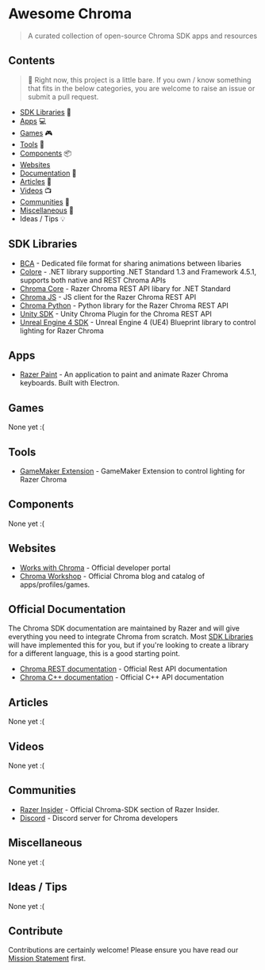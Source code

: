 # Awesome Chroma
> A curated collection of open-source Chroma SDK apps and resources

## Contents

> :bear: Right now, this project is a little bare. If you own / know something that fits in the below categories, you are welcome to raise an issue or submit a pull request.

* [SDK Libraries](#sdk-libraries) 🎨
* [Apps](#apps) 💻  
* [Games](#games) 🎮 
* [Tools](#tools) 🔧 
* [Components](#components) 📦 
* [Websites](#websites)
* [Documentation](#documentation) 📓 
* [Articles](#articles) 📄 
* [Videos](#videos) 📺 
* [Communities](#communities) 👥 
* [Miscellaneous](#miscellaneous) 💌 
* Ideas / Tips 💡 

## SDK Libraries

* [BCA](https://github.com/chroma-sdk/bca) - Dedicated file format for sharing animations between libaries
* [Colore](https://github.com/CoraleStudios/Colore) - .NET library supporting .NET Standard 1.3 and Framework 4.5.1, supports both native and REST Chroma APIs
* [Chroma Core](https://github.com/chroma-sdk/chroma-core) - Razer Chroma REST API libary for .NET Standard
* [Chroma JS](https://github.com/chroma-sdk/chroma-js) - JS client for the Razer Chroma REST API
* [Chroma Python](https://github.com/chroma-sdk/chroma-python) - Python library for the Razer Chroma REST API
* [Unity SDK](https://github.com/razerofficial/UnityChromaSDK) - Unity Chroma Plugin for the Chroma REST API
* [Unreal Engine 4 SDK](https://github.com/razerofficial/UE4ChromaSDK) - Unreal Engine 4 (UE4) Blueprint library to control lighting for Razer Chroma

## Apps

* [Razer Paint](https://github.com/nick-michael/razer-paint) - An application to paint and animate Razer Chroma keyboards. Built with Electron.

## Games

None yet :(

## Tools

* [GameMaker Extension](https://github.com/razerofficial/GameMakerChromaExtension) - GameMaker Extension to control lighting for Razer Chroma

## Components

None yet :(

## Websites

* [Works with Chroma](http://developer.razerzone.com/works-with-chroma/) - Official developer portal
* [Chroma Workshop](https://www.razerzone.com/chroma-workshop/blog) - Official Chroma blog and catalog of apps/profiles/games.

## Official Documentation

The Chroma SDK documentation are maintained by Razer and will give everything you need to integrate Chroma from scratch. Most [SDK Libraries](#sdk-libraries) will have implemented this for you, but if you're looking to create a library for a different language, this is a good starting point.

* [Chroma REST documentation](https://assets.razerzone.com/dev_portal/REST/html/index.html) - Official Rest API documentation
* [Chroma C++ documentation](https://assets.razerzone.com/dev_portal/C%2B%2B/html/index.html) - Official C++ API documentation

## Articles

None yet :(

## Videos

None yet :(

## Communities

* [Razer Insider](https://insider.razerzone.com/index.php?forums/razer-chroma-sdk.78) - Official Chroma-SDK section of Razer Insider. 
* [Discord](https://discord.gg/A4BCZws) - Discord server for Chroma developers

## Miscellaneous

None yet :(

## Ideas / Tips

None yet :(

## Contribute

Contributions are certainly welcome! Please ensure you have read our [Mission Statement](https://github.com/chroma-sdk/about) first.
